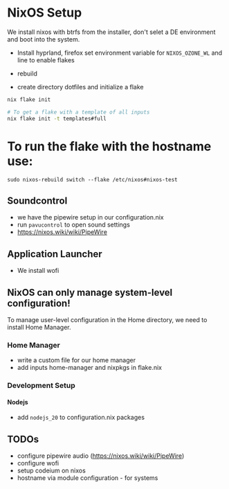# NixOS Setup

We install nixos with btrfs from the installer, don't selet a DE environment and boot into the system.

- Install hyprland, firefox set environment variable for `NIXOS_OZONE_WL` and line to enable flakes

- rebuild

- create directory dotfiles and initialize a flake

```bash
nix flake init

# To get a flake with a template of all inputs
nix flake init -t templates#full
```

# To run the flake with the hostname use:

`sudo nixos-rebuild switch --flake /etc/nixos#nixos-test`

## Soundcontrol
- we have the pipewire setup in our configuration.nix
- run `pavucontrol` to open sound settings
- https://nixos.wiki/wiki/PipeWire

## Application Launcher
- We install wofi


## NixOS can only manage system-level configuration!

To manage user-level configuration in the Home directory, we need to install Home Manager.

### Home Manager

- write a custom file for our home manager
- add inputs home-manager and nixpkgs in flake.nix



### Development Setup

#### Nodejs
- add `nodejs_20` to configuration.nix packages

## TODOs
- configure pipewire audio (https://nixos.wiki/wiki/PipeWire)
- configure wofi
- setup codeium on nixos
- hostname via module configuration - for systems

